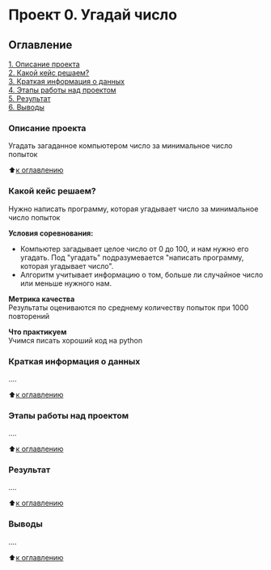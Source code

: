 # Проект 0. Угадай число

## Оглавление
[1. Описание проекта](https://github.com/Lev-Tegai/sf_data_science/tree/main/project_0/README.md#описание-проекта)\
[2. Какой кейс решаем?](https://github.com/Lev-Tegai/sf_data_science/tree/main/project_0/README.md#какой-кейс-решаем)\
[3. Краткая информация о данных](https://github.com/Lev-Tegai/sf_data_science/tree/main/project_0/README.md#краткая-информация-о-данных)\
[4. Этапы работы над проектом](https://github.com/Lev-Tegai/sf_data_science/tree/main/project_0/README.md#этапы-работы-над-проектом)\
[5. Результат](https://github.com/Lev-Tegai/sf_data_science/tree/main/project_0/README.md#результат)\
[6. Выводы](https://github.com/Lev-Tegai/sf_data_science/tree/main/project_0/README.md#выводы)

### Описание проекта
Угадать загаданное компьютером число за минимальное число попыток

:arrow_up:[к оглавлению](https://github.com/Lev-Tegai/sf_data_science/tree/main/project_0/README.md#оглавление)

### Какой кейс решаем?
Нужно написать программу, которая угадывает число за минимальное число попыток

**Условия соревнования:**
- Компьютер загадывает целое число от 0 до 100, и нам нужно его угадать. Под "угадать" подразумевается "написать программу, которая угадывает число".
- Алгоритм учитывает информацию о том, больше ли случайное число или меньше нужного нам.

**Метрика качества**\
Результаты оцениваются по среднему количеству попыток при 1000 повторений

**Что практикуем**\
Учимся писать хороший код на python

### Краткая информация о данных
....

:arrow_up:[к оглавлению](https://github.com/Lev-Tegai/sf_data_science/blob/main/project_0/README.md#оглавление)

### Этапы работы над проектом
....

:arrow_up:[к оглавлению](https://github.com/Lev-Tegai/sf_data_science/blob/main/project_0/README.md#оглавление)

### Результат
....

:arrow_up:[к оглавлению](https://github.com/Lev-Tegai/sf_data_science/blob/main/project_0/README.md#оглавление)

### Выводы
....

:arrow_up:[к оглавлению](https://github.com/Lev-Tegai/sf_data_science/blob/main/project_0/README.md#оглавление)